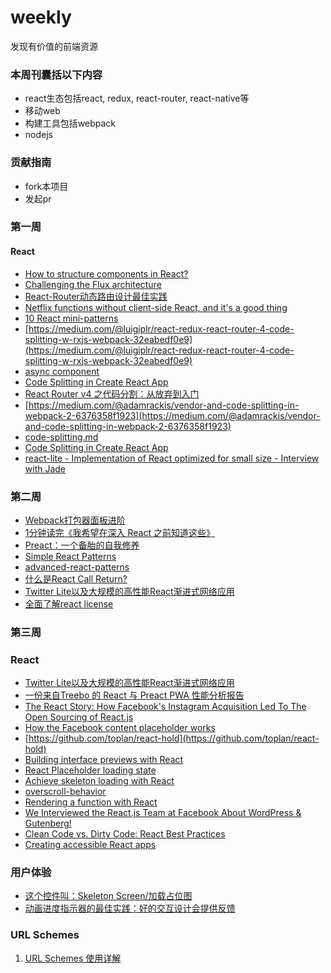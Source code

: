 # weekly
发现有价值的前端资源

### 本周刊囊括以下内容
+ react生态包括react, redux, react-router, react-native等
+ 移动web
+ 构建工具包括webpack
+ nodejs

### 贡献指南
+ fork本项目
+ 发起pr

### 第一周
#### React
+ [How to structure components in React?](https://reallifeprogramming.com/how-to-structure-components-in-react-54fc43e71546)
+ [Challenging the Flux architecture](https://medium.com/@raul.mihaila/challenging-the-flux-architecture-2838152a0f8f)
+ [React-Router动态路由设计最佳实践](https://segmentfault.com/a/1190000011765141)
+ [Netflix functions without client-side React, and it's a good thing](https://jakearchibald.com/2017/netflix-and-react/)
+ [10 React mini-patterns](https://hackernoon.com/10-react-mini-patterns-c1da92f068c5)
+ [https://medium.com/@luigiplr/react-redux-react-router-4-code-splitting-w-rxjs-webpack-32eabedf0e9](https://medium.com/@luigiplr/react-redux-react-router-4-code-splitting-w-rxjs-webpack-32eabedf0e9)
+ [async component](https://gist.github.com/acdlite/a68433004f9d6b4cbc83b5cc3990c194)
+ [Code Splitting in Create React App](https://serverless-stack.com/chapters/code-splitting-in-create-react-app.html)
+ [React Router v4 之代码分割：从放弃到入门](http://www.wukai.me/2017/09/25/react-router-v4-code-splitting/)
+ [https://medium.com/@adamrackis/vendor-and-code-splitting-in-webpack-2-6376358f1923](https://medium.com/@adamrackis/vendor-and-code-splitting-in-webpack-2-6376358f1923)
+ [code-splitting.md](https://github.com/ReactTraining/react-router/blob/master/packages/react-router-dom/docs/guides/code-splitting.md)
+ [Code Splitting in Create React App](https://serverless-stack.com/chapters/code-splitting-in-create-react-app.html)
+ [react-lite - Implementation of React optimized for small size - Interview with Jade](https://survivejs.com/blog/react-lite-interview/)
### 第二周
+ [Webpack打包器面板进阶](http://web.jobbole.com/92901/)
+ [1分钟读完《我希望在深入 React 之前知道这些》](https://segmentfault.com/a/1190000011809919)
+ [Preact：一个备胎的自我修养](https://zhuanlan.zhihu.com/p/30796007)
+ [Simple React Patterns](http://lucasmreis.github.io/blog/simple-react-patterns/)
+ [advanced-react-patterns](https://github.com/leanjscom/advanced-react-patterns)
+ [什么是React Call Return?](https://zhuanlan.zhihu.com/p/30915829)
+ [Twitter Lite以及大规模的高性能React渐进式网络应用](http://blog.csdn.net/neal1991/article/details/70193602)
+ [全面了解react license](https://github.com/ihtml5/weekly/blob/master/react%20license/%E5%85%A8%E9%9D%A2%E4%BA%86%E8%A7%A3react%20license.md)
### 第三周
### React

+ [Twitter Lite以及大规模的高性能React渐进式网络应用](https://div.io/topic/1963)
+ [一份来自Treebo 的 React 与 Preact PWA 性能分析报告](http://www.zcfy.cc/article/a-react-and-preact-progressive-web-app-performance-case-study-treebo-4250.html)
+ [The React Story: How Facebook's Instagram Acquisition Led To The Open Sourcing of React.js](https://stackshare.io/posts/the-react-story)
+ [How the Facebook content placeholder works](https://cloudcannon.com/deconstructions/2014/11/15/facebook-content-placeholder-deconstruction.html)
+ [https://github.com/toplan/react-hold](https://github.com/toplan/react-hold)
+ [Building interface previews with React](http://www.callumhart.com/blog/building-interface-previews-with-react)
+ [React Placeholder loading state](http://matthewroach.me/react-placeholder-loading-state/)
+ [Achieve skeleton loading with React](https://codeburst.io/achieve-skeleton-loading-with-react-a12404678030)
+ [overscroll-behavior](https://developers.google.com/web/updates/2017/11/overscroll-behavior)
+ [Rendering a function with React](https://blog.kentcdodds.com/rendering-a-function-with-react-ca3eaf0751e2)
+  [We Interviewed the React.js Team at Facebook About WordPress & Gutenberg!](https://wpcouple.com/interview-react-team-facebook-wordpress-gutenberg/)
+ [Clean Code vs. Dirty Code: React Best Practices](http://americanexpress.io/clean-code-dirty-code/)
+ [Creating accessible React apps](http://simplyaccessible.com/article/react-a11y/)


### 用户体验

+ [这个控件叫：Skeleton Screen/加载占位图](http://www.ftium4.com/skeleton-screen.html)
+ [动画进度指示器的最佳实践：好的交互设计会提供反馈](http://www.woshipm.com/ucd/632668.html)


### URL Schemes
1. [URL Schemes 使用详解](https://www.jianshu.com/p/d3185c70cc44)
